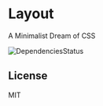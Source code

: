 # Layout

A Minimalist Dream of CSS

![DependenciesStatus](https://david-dm.org/n2geoff/layout.svg)

## License

MIT
